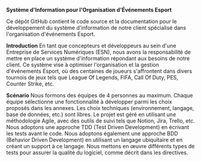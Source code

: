 **Système d'Information pour l'Organisation d'Événements Esport**

Ce dépôt GitHub contient le code source et la documentation pour le développement du système d'information de notre client spécialisé dans l'organisation d'événements Esport.

**Introduction**
En tant que concepteurs et développeurs au sein d'une Entreprise de Services Numériques (ESN), nous avons la responsabilité de mettre en place un système d'information répondant aux besoins de notre client. Ce système vise à optimiser l'organisation et la gestion d'événements Esport, où des centaines de joueurs s'affrontent dans divers tournois de jeux tels que League Of Legends, FIFA, Call Of Duty, PES, Counter Strike, etc.

**Scénario**
  Nous formons des équipes de 4 personnes au maximum.
  Chaque équipe sélectionne une fonctionnalité à développer parmi les choix proposés dans les annexes.
  Les choix techniques (environnement, langage, base de données, etc.) sont libres.
  Le projet est géré en utilisant une méthodologie Agile, avec des outils de suivi tels que Notion, Jira, Trello, etc.
  Nous adoptons une approche TDD (Test Driven Development) en écrivant les tests avant le code.
  Nous adoptons également une approche BDD (Behavior Driven Development) en utilisant un langage ubiquitaire et en créant un support à ce langage.
  Nous mettons en œuvre différents types de tests pour assurer la qualité du logiciel, comme décrit dans les directives.
